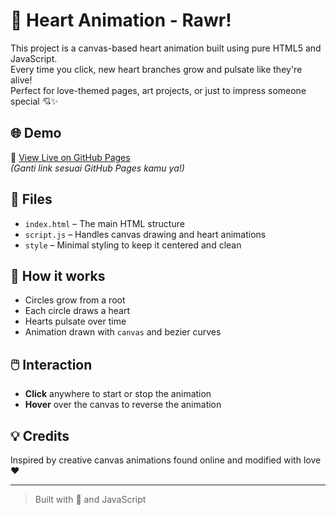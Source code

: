 # 💖 Heart Animation - Rawr!

This project is a canvas-based heart animation built using pure HTML5 and JavaScript.  
Every time you click, new heart branches grow and pulsate like they're alive!  
Perfect for love-themed pages, art projects, or just to impress someone special 💘✨

## 🌐 Demo

🔗 [View Live on GitHub Pages](https://namakamu.github.io/rawr-hearts)  
*(Ganti link sesuai GitHub Pages kamu ya!)*

## 📁 Files

- `index.html` – The main HTML structure
- `script.js` – Handles canvas drawing and heart animations
- `style` – Minimal styling to keep it centered and clean

## 🧠 How it works

- Circles grow from a root
- Each circle draws a heart
- Hearts pulsate over time
- Animation drawn with `canvas` and bezier curves

## 🖱️ Interaction

- **Click** anywhere to start or stop the animation  
- **Hover** over the canvas to reverse the animation

## 💡 Credits

Inspired by creative canvas animations found online and modified with love ❤️

---

> Built with 🌸 and JavaScript
